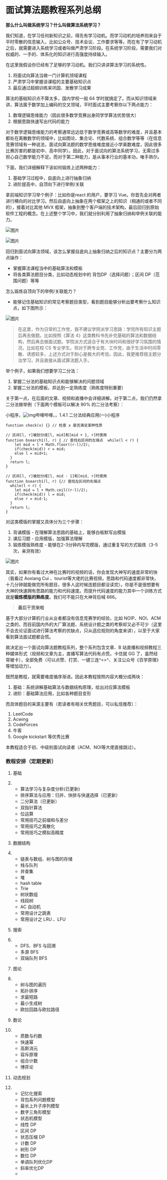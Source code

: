 # 面试算法题教程系列总纲

**那么什么叫做系统学习？什么叫做算法系统学习？**

我们知道，在学习任何新知识之前，得先有学习动机。而学习动机的培养则来自于平时零散的信息输入，比如公众号、技术会议、工作要求等等。而在有了学习动机之后，就需要进入系统学习或者叫做严肃学习阶段。在系统学习阶段，需要我们对权威的、一手的、体系化的知识进行高强度持续输入。

在这里我假设你已经有了足够的学习动机。我们只讲讲算法学习的系统性。

1. 将面试向算法当做一门计算机领域课程
2. 严肃学习中掌握该课程的主要基础知识点
3. 最后通过超纲训练来巩固、发散学习成果

算法的基础知识点不算太多，国内学校一般 64 学时就搞定了。而从知识领域来讲，算法属于数学加上编码的交叉领域，平时面试主要考察你以下两点能力：

1. 数理逻辑思维能力（因此很多数学竞赛出身同学学算法优势很大）
2. 根据思路快速写出代码的能力

对于数学逻辑思维能力的考察通常远远低于数学竞赛或高等数学的难度，并且基本都处在离散数学的领域中，比如图论、集合论、代数系统、组合数学等等（在信息竞赛领域有一种说法，面试向算法题的数学思维难度接近小学奥数难度，因此很多比赛厉害的都是初中、高中同学）。因此，对于面试向的算法系统学习，无需过多担心自己数学能力不足。而对于第二种能力，是从事本行业的基本功，唯手熟尔。

下面，我们详细解释下该如何锻炼上述两种能力：

1. 基础学习过程中，自底向上进行抽象归纳
2. 进阶提高中，自顶向下进行举例/关联

拿前端知识学习举个例子：比如你是react 的用户，要学习 Vue。你首先会对两者进行横向的对比学习。然后自底向上抽象在两个框架之上的知识（相通的或者不同的），接着对比其他 MVX 框架，抽象到整个客户端的技术架构，最后回归到原始软件工程的概念。在上述整个学习中，我们就分别利用了抽象归纳和举例关联的能力。

![图片](https://mmbiz.qpic.cn/mmbiz_jpg/2icbwiaINBibTk3C6jCZc5NOyVpoxdP7t0A1Um6UaBicKOLQ3acdo9WV6W3omSicAJV2kKfIHF6WnO1vyjE2lfq1PEQ/640?wx_fmt=jpeg&tp=webp&wxfrom=5&wx_lazy=1&wx_co=1)

![图片](https://mmbiz.qpic.cn/mmbiz_jpg/2icbwiaINBibTk3C6jCZc5NOyVpoxdP7t0AhFg759aNFJgJl8ZUibcMDFxfQEyjw82Yhcgkgjxicrv2cQ8PI8jYIrBg/640?wx_fmt=jpeg&tp=webp&wxfrom=5&wx_lazy=1&wx_co=1)



回归到面试向算法领域，该怎么掌握自底向上抽象归纳之后的知识点？主要分为两点操作：

- 掌握算法课程当中的基础算法和模板
- 将各类算法题目分类，比如动态规划中的 背包DP（选择问题）；区间 DP（范围问题）等等

怎么锻炼自顶向下的举例/关联能力？

- 能够记住基础知识的常见考察题目类型，看到题目能够分析出要考察什么知识点，如下图所示：

![图片](https://mmbiz.qpic.cn/mmbiz_jpg/2icbwiaINBibTk3C6jCZc5NOyVpoxdP7t0Ahzs9h0r1kU6KA5znuY0ugBs6nvO0iaHYkbsKcgFSiawcxO8CQlhTGsIw/640?wx_fmt=jpeg&tp=webp&wxfrom=5&wx_lazy=1&wx_co=1)

> 在这里，作为日常的工作党，我不建议学院派学习思路：学完所有知识主题后再去做题。比如按照《算法 4》这类教科书先补完基础的算法和数据结构，然后再去做面试题。学院派方式适合于有大块时间和很好学习氛围的情况，比如在校 CS 专业学生。但对于跨专业党、工作党，由于生活中时间零散、诱惑较多，上述方式对于耐心是极大的考验。因此，我更推荐按主题分治学习，并且直接从面试算法题入手。

举个例子，如果我们想要学习二分法：

1. 掌握二分法的基础知识点和能够解决的问题领域
2. 掌握二分法的模板，并达到一定熟练度（熟练度特别重要）

关于第一点，在后面的文章、视频和直播中会详细讲解。对于第二点，我们仍然拿二分法做举例（下面两个模板可以解决 90% 的二分法考察）：

小程序，![img](http://mmbiz.qpic.cn/mmbiz_png/9gYq0FHZpd0YyuQ2ZWFlMiat21cmISmjSnWJiaz3xS5HzoeXRGQndzm1VgwmiaZHuE1ibaBTzUGMjiaYWpYWU3bBtRw/640?wx_fmt=png&wxfrom=200)哔哩哔哩，，1.4.1 二分法经典应用(一)小程序

```
function check(x) {} // 检查 x 是否满足某种性质

// 区间[l, r]被划分成[l, mid]和[mid + 1, r]时使用
function bsearch1(l, r) { // 查找右区间的左端点  while(l < r) {
    let mid = l + Math.floor((r-l)/2);
    if(check(mid)) r = mid; 
    else l = mid+1;
  }
  return l;
}

// 区间[l, r]被划分成[l, mid - 1]和[mid, r]时使用
function bsearch1(l, r) {// 查找左区间的右端点
  while(l < r) {
    let mid = l + Math.ceil((r-l)/2);
    if(check(mid)) l = mid; 
    else r = mid-1;
  }
  return l;
}
```

对这类模版的掌握又具体分为三个步骤：

1. 背诵模版 - 在理解算法思路的基础上，能够白板默写出模版
2. 课后习题 - 应用模版，加强算法理解
3. 锻炼模版熟练度 - 能够在2-3分钟内写完模版，通过重复写的方式锻炼（3-5次，亲测有效）

![图片](https://mmbiz.qpic.cn/mmbiz_jpg/2icbwiaINBibTk3C6jCZc5NOyVpoxdP7t0AFBSiczD7yEWgxFrtV1fYp0HzdWfFtPDiaTzkMGuMZOiavTf5QZqbIxxvg/640?wx_fmt=jpeg&tp=webp&wxfrom=5&wx_lazy=1&wx_co=1)

其实，如果你有看过大神在比赛时的视频的话，你会发现大神写的速度非常的快（我看过 Aoxiang Cui 、tourist等大佬的比赛视频，思路和代码速度都非常快，十几分钟就能做完所有题目，很多人这时候连题目都没读完）。你是不是很想要有大神的快速拥有思路的能力和代码速度。而提升代码速度的能力其中一个训练方式就是**锻炼模版的熟练度**。我们可不能只在大神背后喊 666。

> **最后干货来啦**

基于大部分计算机行业从业者都没有信息竞赛学的经验，比如 NOIP、NOI、ACM 之类的，而目前国内外的大厂算法题、系统设计题之类的考察却又必不可少（这里不会去论证面试进行算法考察的优缺点，只从适应规则的角度来讲），以至于大家看到算法面试题都会慌。

故决定出一个面试向算法题教程系列，整个系列包含文章、B 站直播和视频教程三种媒体形式（视频和文章为主，直播写算法代码有点慌，卡住就 GG 了，虽然经常被卡），全部免费（可以点赞、打赏、一键三连^<>^、关注公众号《百学原理》等增加动力）。

既然是教程，就需要难度循序渐进。因此本教程按照内容大概分成两块：

1. 基础：系统讲解基础算法与数据结构原理，给出对应算法模板
2. 进阶：基础算法应用，比如各种题目变形

而具体题目的来源主要有（若读者有相关优秀题目，可以私信推荐）：

1. LeetCode
2. Acwing
3. CodeForces
4. 牛客
5. Google kickstart 等优秀比赛

本教程适合于初、中级别面试向读者（ACM、NOI等大佬直接跳过）。

### 教程安排（定期更新）

1. 基础

2. - 算法学习与复杂度分析(已更新)
   - 排序算法与应用：归并、快排与快速选择（已更新）
   - 二分算法（已更新）
   - 双指针算法
   - 位运算
   - 常用技巧之前缀和与差分
   - 常用技巧之离散化
   - 常用技巧之模拟高精度

3. 数据结构

4. - 链表与数组、树与图的存储
   - 栈与队列
   - 并查集
   - 堆
   - hash table
   - Trie
   - 树状数组
   - 线段树
   - AC 自动机
   - 常用设计之跳表
   - 常用设计之 LRU 、LFU

5. 搜索

6. - DFS、BFS 与回溯
   - 多源 BFS
   - 双端队列 BFS

7. 图论

8. - 树与图的遍历
   - 拓扑排序
   - 求最短路
   - 最小生成树
   - 欧拉回路与欧拉路径

9. 数论

10. - 质数与约数
    - 快速幂
    - 高斯消元
    - 容斥原理
    - 组合计数
    - 博弈论

11. 动态规划

12. - 记忆化搜索
    - 背包系列问题模型
    - 最长上升子序列模型
    - 数字三角形模型
    - 状态机模型
    - 线性 DP
    - 区间 DP
    - 状态压缩 DP
    - 计数 DP
    - 树形 DP
    - 数位 DP
    - 单调队列优化DP
    - 斜率优化DP
    - 